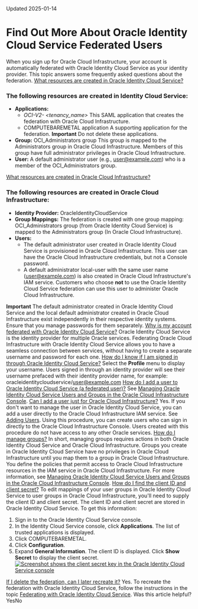 Updated 2025-01-14
# Find Out More About Oracle Identity Cloud Service Federated Users
When you sign up for Oracle Cloud Infrastructure, your account is automatically federated with Oracle Identity Cloud Service as your identity provider. This topic answers some frequently asked questions about the federation.
[What resources are created in Oracle Identity Cloud Service?](https://docs.oracle.com/en-us/iaas/Content/Identity/Reference/autofederationfaq.htm)
### The following resources are created in Identity Cloud Service:
  * **Applications:**
    * _OCI-V2- <tenancy_name>_
This SAML application that creates the federation with Oracle Cloud Infrastructure.
    * COMPUTEBAREMETAL application
A supporting application for the federation. 
**Important** Do not delete these applications.
  * **Group:**
OCI_Administrators group
This group is mapped to the Administrators group in Oracle Cloud Infrastructure. Members of this group have full administrator privileges in Oracle Cloud Infrastructure. 
  * **User:**
A default administrator user (e.g., user@example.com) who is a member of the OCI_Administrators group.


[What resources are created in Oracle Cloud Infrastructure?](https://docs.oracle.com/en-us/iaas/Content/Identity/Reference/autofederationfaq.htm)
### The following resources are created in Oracle Cloud Infrastructure:
  * **Identity Provider:** OracleIdentityCloudService
  * **Group Mappings:** The federation is created with one group mapping: 
OCI_Administrators group (from Oracle Identity Cloud Service) is mapped to the Administrators group (In Oracle Cloud Infrastructure).
  * **Users:**
    * The default administrator user created in Oracle Identity Cloud Service is provisioned in Oracle Cloud Infrastructure. This user can have the Oracle Cloud Infrastructure credentials, but not a Console password. 
    * A default administrator local-user with the same user name (user@example.com) is also created in Oracle Cloud Infrastructure's IAM service. Customers who choose **not** to use the Oracle Identity Cloud Service federation can use this user to administer Oracle Cloud Infrastructure. 


**Important** The default administrator created in Oracle Identity Cloud Service and the local default administrator created in Oracle Cloud Infrastructure exist independently in their respective identity systems. Ensure that you manage passwords for them separately. 
[Why is my account federated with Oracle Identity Cloud Service?](https://docs.oracle.com/en-us/iaas/Content/Identity/Reference/autofederationfaq.htm)
Oracle Identity Cloud Service is the identity provider for multiple Oracle services. Federating Oracle Cloud Infrastructure with Oracle Identity Cloud Service allows you to have a seamless connection between services, without having to create a separate username and password for each one.
[How do I know if I am signed in through Oracle Identity Cloud Service?](https://docs.oracle.com/en-us/iaas/Content/Identity/Reference/autofederationfaq.htm)
Select the **Profile** menu to display your username. Users signed in through an identity provider will see their username prefaced with their identity provider name, for example:
oracleidentitycloudservice/user@example.com
[How do I add a user to Oracle Identity Cloud Service (a federated user)?](https://docs.oracle.com/en-us/iaas/Content/Identity/Reference/autofederationfaq.htm)
See [Managing Oracle Identity Cloud Service Users and Groups in the Oracle Cloud Infrastructure Console](https://docs.oracle.com/en-us/iaas/Content/Identity/Tasks/addingidcsusersandgroups.htm#Managing_Oracle_Identity_Cloud_Service_Users_and_Groups_in_the_Oracle_Cloud_Infrastructure_Console).
[Can I add a user just for Oracle Cloud Infrastructure?](https://docs.oracle.com/en-us/iaas/Content/Identity/Reference/autofederationfaq.htm)
Yes. If you don't want to manage the user in Oracle Identity Cloud Service, you can add a user directly to the Oracle Cloud Infrastructure IAM service. See [Adding Users](https://docs.oracle.com/iaas/Content/GSG/Tasks/addingusers.htm). Using this procedure, you can create users who can sign in directly to the Oracle Cloud Infrastructure Console. Users created with this procedure do not have access to any other Oracle services.
[How do I manage groups?](https://docs.oracle.com/en-us/iaas/Content/Identity/Reference/autofederationfaq.htm)
In short, managing groups requires actions in both Oracle Identity Cloud Service and Oracle Cloud Infrastructure. Groups you create in Oracle Identity Cloud Service have no privileges in Oracle Cloud Infrastructure until you map them to a group in Oracle Cloud Infrastructure. You define the policies that permit access to Oracle Cloud Infrastructure resources in the IAM service in Oracle Cloud Infrastructure. For more information, see [Managing Oracle Identity Cloud Service Users and Groups in the Oracle Cloud Infrastructure Console](https://docs.oracle.com/en-us/iaas/Content/Identity/Tasks/addingidcsusersandgroups.htm#Managing_Oracle_Identity_Cloud_Service_Users_and_Groups_in_the_Oracle_Cloud_Infrastructure_Console).
[How do I find the client ID and client secret?](https://docs.oracle.com/en-us/iaas/Content/Identity/Reference/autofederationfaq.htm)
To edit mappings of your user groups in Oracle Identity Cloud Service to user groups in Oracle Cloud Infrastructure, you'll need to supply the client ID and client secret. The client ID and client secret are stored in Oracle Identity Cloud Service. To get this information:
  1. Sign in to the Oracle Identity Cloud Service console.
  2. In the Identity Cloud Service console, click **Applications**. The list of trusted applications is displayed.
  3. Click COMPUTEBAREMETAL. 
  4. Click **Configuration**.
  5. Expand **General Information**. The client ID is displayed. Click **Show Secret** to display the client secret.
[![Screenshot shows the client secret key in the Oracle Identity Cloud Service console](https://docs.oracle.com/en-us/iaas/Content/Resources/Images/iam_fed_secret.png)](https://docs.oracle.com/en-us/iaas/Content/Resources/Images/iam_fed_secret.png)


[If I delete the federation, can I later recreate it?](https://docs.oracle.com/en-us/iaas/Content/Identity/Reference/autofederationfaq.htm)
Yes. To recreate the federation with Oracle Identity Cloud Service, follow the instructions in the topic [Federating with Oracle Identity Cloud Service](https://docs.oracle.com/en-us/iaas/Content/Identity/Tasks/federatingIDCS.htm#top).
Was this article helpful?
YesNo

